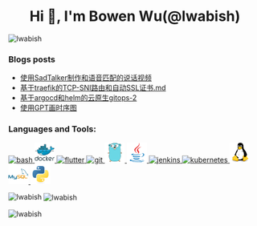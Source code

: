 <h1 align="center">Hi 👋, I'm Bowen Wu(@lwabish)</h1>
<p align="left"> <img src="https://komarev.com/ghpvc/?username=lwabish&label=Profile%20views&color=0e75b6&style=flat" alt="lwabish" /> </p>

### Blogs posts
<!-- BLOG-POST-LIST:START -->
- [使用SadTalker制作和语音匹配的说话视频](https://blog.wubw.fun/2024/01/sadTalker.html)
- [基于traefik的TCP-SNI路由和自动SSL证书.md](https://blog.wubw.fun/2024/01/traefik-sni-route-auto-ssl.html)
- [基于argocd和helm的云原生gitops-2](https://blog.wubw.fun/2024/01/cloudnative-gitops-with-argocd-and-helm-2.html)
- [使用GPT画时序图](https://blog.wubw.fun/2024/01/ai-based-sequence-diagram-generating.html)
<!-- BLOG-POST-LIST:END -->

<h3 align="left">Languages and Tools:</h3>
<p align="left"> <a href="https://www.gnu.org/software/bash/" target="_blank" rel="noreferrer"> <img src="https://www.vectorlogo.zone/logos/gnu_bash/gnu_bash-icon.svg" alt="bash" width="40" height="40"/> </a> <a href="https://www.docker.com/" target="_blank" rel="noreferrer"> <img src="https://raw.githubusercontent.com/devicons/devicon/master/icons/docker/docker-original-wordmark.svg" alt="docker" width="40" height="40"/> </a> <a href="https://flutter.dev" target="_blank" rel="noreferrer"> <img src="https://www.vectorlogo.zone/logos/flutterio/flutterio-icon.svg" alt="flutter" width="40" height="40"/> </a> <a href="https://git-scm.com/" target="_blank" rel="noreferrer"> <img src="https://www.vectorlogo.zone/logos/git-scm/git-scm-icon.svg" alt="git" width="40" height="40"/> </a> <a href="https://golang.org" target="_blank" rel="noreferrer"> <img src="https://raw.githubusercontent.com/devicons/devicon/master/icons/go/go-original.svg" alt="go" width="40" height="40"/> </a> <a href="https://www.java.com" target="_blank" rel="noreferrer"> <img src="https://raw.githubusercontent.com/devicons/devicon/master/icons/java/java-original.svg" alt="java" width="40" height="40"/> </a> <a href="https://www.jenkins.io" target="_blank" rel="noreferrer"> <img src="https://www.vectorlogo.zone/logos/jenkins/jenkins-icon.svg" alt="jenkins" width="40" height="40"/> </a> <a href="https://kubernetes.io" target="_blank" rel="noreferrer"> <img src="https://www.vectorlogo.zone/logos/kubernetes/kubernetes-icon.svg" alt="kubernetes" width="40" height="40"/> </a> <a href="https://www.linux.org/" target="_blank" rel="noreferrer"> <img src="https://raw.githubusercontent.com/devicons/devicon/master/icons/linux/linux-original.svg" alt="linux" width="40" height="40"/> </a> <a href="https://www.mysql.com/" target="_blank" rel="noreferrer"> <img src="https://raw.githubusercontent.com/devicons/devicon/master/icons/mysql/mysql-original-wordmark.svg" alt="mysql" width="40" height="40"/> </a> <a href="https://www.python.org" target="_blank" rel="noreferrer"> <img src="https://raw.githubusercontent.com/devicons/devicon/master/icons/python/python-original.svg" alt="python" width="40" height="40"/> </a> </p>

<p><img align="left" src="https://github-readme-stats.vercel.app/api/top-langs?username=lwabish&show_icons=true&locale=en&layout=compact" alt="lwabish" /></p>

<p>&nbsp;<img align="center" src="https://github-readme-stats.vercel.app/api?username=lwabish&show_icons=true&locale=en" alt="lwabish" /></p>

<p><img align="center" src="https://github-readme-streak-stats.herokuapp.com/?user=lwabish&" alt="lwabish" /></p>
